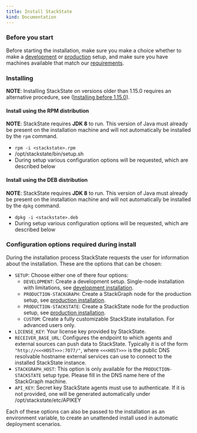 ```yaml
---
title: Install StackState
kind: Documentation
---
```


### Before you start

Before starting the installation, make sure you make a choice whether to make a [development](/get_started/installation/development-installation) or [production](/get_started/installation/production-installation) setup,
and make sure you have machines available that match our [requirements](/get_started/installation/requirements).

### Installing

**NOTE**: Installing StackState on versions older than 1.15.0 requires an alternative procedure, see ([Installing before 1.15.0](/get_started/installation/installing_pre1_15)).

#### Install using the RPM distribution

**NOTE**: StackState requires **JDK 8** to run. This version of Java must already be present on the installation machine and will not automatically be installed by the `rpm` command.

* `rpm -i <stackstate>.rpm`
* /opt/stackstate/bin/setup.sh
* During setup various configuration options will be requested, which are described below

#### Install using the DEB distribution

**NOTE**: StackState requires **JDK 8** to run. This version of Java must already be present on the installation machine and will not automatically be installed by the `dpkg` command.

* `dpkg -i <stackstate>.deb`
* During setup various configuration options will be requested, which are described below

### Configuration options required during install

During the installation process StackState requests the user for information about the installation. These are the options that can be chosen:

* `SETUP`: Choose either one of there four options:
  * `DEVELOPMENT`: Create a development setup. Single-node installation with limitations, see [development installation](/get_started/installation/development-installation).
  * `PRODUCTION-STACKGRAPH`: Create a StackGraph node for the production setup, see [production installation](/get_started/installation/production-installation).
  * `PRODUCTION-STACKSTATE`: Create a StackState node for the production setup, see [production installation](/get_started/installation/production-installation).
  * `CUSTOM`: Create a fully customizable StackState installation. For advanced users only.
* `LICENSE_KEY`: Your license key provided by StackState.
* `RECEIVER_BASE_URL`: Configures the endpoint to which agents and external sources can push data to StackState. Typically it is of the form `"http://<<<HOST>>>:7077/"`,
  where `<<<HOST>>>` is the public DNS resolvable hostname external services can use to connect to the installed StackState instance.
* `STACKGRAPH_HOST`: This option is only available for the `PRODUCTION-STACKSTATE` setup type. Please fill in the DNS name here of the StackGraph machine.
* `API_KEY`: Secret key StackState agents must use to authenticate. If it is not provided, one will be generated automatically under /opt/stackstate/etc/APIKEY

Each of these options can also be passed to the installation as an environment variable, to create an unattended install used in automatic deployment scenarios.
